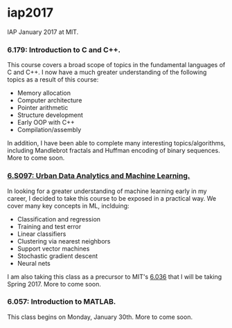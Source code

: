 # iap2017
IAP January 2017 at MIT.

### 6.179: Introduction to C and C++. 
This course covers a broad scope of topics in the fundamental languages of C and C++. I now have a much greater understanding of the following topics as a result of this course:
- Memory allocation
- Computer architecture
- Pointer arithmetic
- Structure development
- Early OOP with C++
- Compilation/assembly

In addition, I have been able to complete many interesting topics/algorithms, including Mandlebrot fractals and Huffman encoding of binary sequences. More to come soon.

### [6.S097: Urban Data Analytics and Machine Learning.](http://web.mit.edu/6.S097/www/)
In looking for a greater understanding of machine learning early in my career, I decided to take this course to be exposed in a practical way. We cover many key concepts in ML, inclduing:
- Classification and regression
- Training and test error
- Linear classifiers
- Clustering via nearest neighbors
- Support vector machines
- Stochastic gradient descent
- Neural nets

I am also taking this class as a precursor to MIT's [6.036](https://courses.csail.mit.edu/6.036/) that I will be taking Spring 2017. More to come soon.

### 6.057: Introduction to MATLAB.
This class begins on Monday, January 30th. More to come soon.